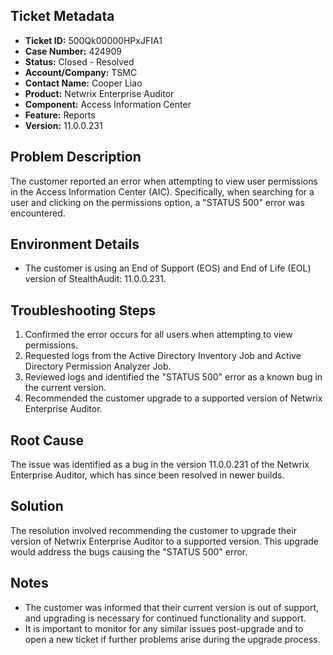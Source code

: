 ## Ticket Metadata
- **Ticket ID:** 500Qk00000HPxJFIA1
- **Case Number:** 424909
- **Status:** Closed - Resolved
- **Account/Company:** TSMC
- **Contact Name:** Cooper Liao
- **Product:** Netwrix Enterprise Auditor
- **Component:** Access Information Center
- **Feature:** Reports
- **Version:** 11.0.0.231

## Problem Description
The customer reported an error when attempting to view user permissions in the Access Information Center (AIC). Specifically, when searching for a user and clicking on the permissions option, a "STATUS 500" error was encountered.

## Environment Details
- The customer is using an End of Support (EOS) and End of Life (EOL) version of StealthAudit: 11.0.0.231.

## Troubleshooting Steps
1. Confirmed the error occurs for all users when attempting to view permissions.
2. Requested logs from the Active Directory Inventory Job and Active Directory Permission Analyzer Job.
3. Reviewed logs and identified the "STATUS 500" error as a known bug in the current version.
4. Recommended the customer upgrade to a supported version of Netwrix Enterprise Auditor.

## Root Cause
The issue was identified as a bug in the version 11.0.0.231 of the Netwrix Enterprise Auditor, which has since been resolved in newer builds.

## Solution
The resolution involved recommending the customer to upgrade their version of Netwrix Enterprise Auditor to a supported version. This upgrade would address the bugs causing the "STATUS 500" error.

## Notes
- The customer was informed that their current version is out of support, and upgrading is necessary for continued functionality and support.
- It is important to monitor for any similar issues post-upgrade and to open a new ticket if further problems arise during the upgrade process.